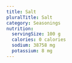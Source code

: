 ```yaml
---
title: Salt
pluralTitle: Salt
category: Seasonings
nutrition:
  servingSize: 100 g
  calories: 0 calories
  sodium: 38758 mg
  potassium: 8 mg
---
```


